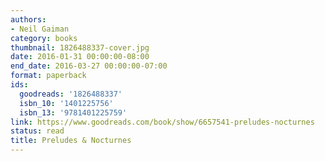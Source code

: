 ```yaml
---
authors:
- Neil Gaiman
category: books
thumbnail: 1826488337-cover.jpg
date: 2016-01-31 00:00:00-08:00
end_date: 2016-03-27 00:00:00-07:00
format: paperback
ids:
  goodreads: '1826488337'
  isbn_10: '1401225756'
  isbn_13: '9781401225759'
link: https://www.goodreads.com/book/show/6657541-preludes-nocturnes
status: read
title: Preludes & Nocturnes
---
```

